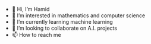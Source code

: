 - 👋 Hi, I’m Hamid
- 👀 I’m interested in mathematics and computer science
- 🌱 I’m currently learning machine learning
- 💞️ I’m looking to collaborate on A.I. projects
- 📫 How to reach me

<!---
hrnm2003/hrnm2003 is a ✨ special ✨ repository because its `README.md` (this file) appears on your GitHub profile.
You can click the Preview link to take a look at your changes.
--->
